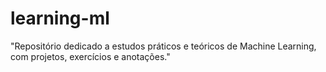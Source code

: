 # learning-ml
"Repositório dedicado a estudos práticos e teóricos de Machine Learning, com projetos, exercícios e anotações."
